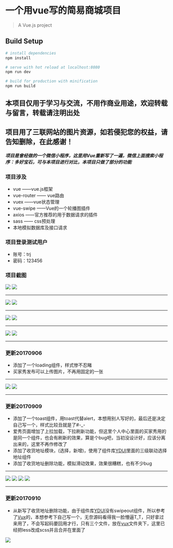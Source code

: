 # 一个用vue写的简易商城项目

> A Vue.js project

## Build Setup

``` bash
# install dependencies
npm install

# serve with hot reload at localhost:8080
npm run dev

# build for production with minification
npm run build
```



## 本项目仅用于学习与交流，不用作商业用途，欢迎转载与留言，转载请注明出处


## 项目用了三联网站的图片资源，如若侵犯您的权益，请告知删除，在此感谢！

##### 项目是曾经做的一个微信小程序，这里用Vue重新写了一遍，微信上面搜索小程序：多好宝石，可与本项目进行对比，本项目只做了部分的功能

### 项目涉及

+ vue ——vue.js框架
+ vue-router  —— vue路由
+ vuex  ——vue状态管理
+ vue-swipe  ——Vue的一个轮播图插件
+ axios  ——官方推荐的用于数据请求的插件
+ sass —— css预处理
+ 本地模拟数据库及接口请求

### 项目登录测试用户

+ 账号：trj
+ 密码：123456

### 项目截图


![](https://github.com/is-liyiwei/vue-zhubao-demo/blob/master/gif/1.gif)
![](https://github.com/is-liyiwei/vue-zhubao-demo/blob/master/gif/2.gif)

<hr>

![](https://github.com/is-liyiwei/vue-zhubao-demo/blob/master/gif/3.gif)
![](https://github.com/is-liyiwei/vue-zhubao-demo/blob/master/gif/4.gif)

<hr>

![](https://github.com/is-liyiwei/vue-zhubao-demo/blob/master/gif/5.gif)
![](https://github.com/is-liyiwei/vue-zhubao-demo/blob/master/gif/6.gif)

<hr>

![](https://github.com/is-liyiwei/vue-zhubao-demo/blob/master/gif/7.gif)
![](https://github.com/is-liyiwei/vue-zhubao-demo/blob/master/gif/8.gif)


<hr>

### 更新20170906

+ 添加了一个loading组件，样式惨不忍睹
+ 买家秀发布可以上传图片，不再用固定的一张

<hr>

![](https://github.com/is-liyiwei/vue-zhubao-demo/blob/master/gif/9.gif)
![](https://github.com/is-liyiwei/vue-zhubao-demo/blob/master/gif/10.gif)

<hr>

### 更新20170909

+ 添加了一个toast组件，用toast代替alert，本想用别人写好的，最后还是决定自己写一个，样式比较丑就是了#-_-
+ 爱秀页面增加了上拉加载，下拉刷新功能，但这里个人中心里面的买家秀用的是同一个组件，也会有刷新的效果，算是个bug吧，当初没设计好，应该分离出来的，这里不再作修改了
+ 添加了收货地址模块，(选择，新增)，使用了组件库[YDUI](http://vue.ydui.org/)里面的三级联动选择地址组件
+ 添加了收货地址删除功能，模拟滑动效果，效果很糟糕，也有不少bug

<hr>

![](https://github.com/is-liyiwei/vue-zhubao-demo/blob/master/gif/11.gif)
![](https://github.com/is-liyiwei/vue-zhubao-demo/blob/master/gif/12.gif)
![](https://github.com/is-liyiwei/vue-zhubao-demo/blob/master/gif/13.gif)
![](https://github.com/is-liyiwei/vue-zhubao-demo/blob/master/gif/14.gif)

<hr>

### 更新20170910

+ 从新写了收货地址删除功能，由于组件库[YDUI](http://vue.ydui.org/)没有swipeout组件，所以参考了[Vux](https://vux.li/#/)的，本想参考下自己写一个，无奈源码看得我一脸懵逼T_T，只好拿过来用了，不会写起码要回用才行，只有三个文件，放在[vux](https://github.com/is-liyiwei/vue-zhubao-demo/blob/master/src/components/vux)文件夹下，这里已经把less改成scss并且合并在里面了

![](https://github.com/is-liyiwei/vue-zhubao-demo/blob/master/gif/15.gif)
